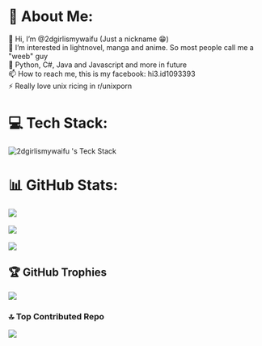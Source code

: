 # 💫 About Me:
👋 Hi, I’m @2dgirlismywaifu (Just a nickname 😁)<br>👀 I’m interested in lightnovel, manga and anime. So most people call me a "weeb" guy<br>🌱 Python, C#, Java and Javascript and more in future<br>📫 How to reach me, this is my facebook: hi3.id1093393<br>⚡ Really love unix ricing in r/unixporn


# 💻 Tech Stack:
![2dgirlismywaifu 's Teck Stack](https://github-readme-tech-stack.vercel.app/api/cards?title=2dgirlismywaifu+%27s+Teck+Stack&align=center&titleAlign=center&borderRadius=7&fontSize=30&showBorder=true&lineHeight=10&lineCount=2&theme=catppuccin_mocha&width=1000&bg=%231e1e2e&badge=%23181825&border=%236c7086&titleColor=%2394e2d5&line1=C-Sharp%2CC%2523%2Cauto%3Boracle%2CJava%2Cauto%3Bkotlin%2CKotlin%2Cauto%3Bcss3%2CCSS3%2Cauto%3Bhtml5%2CHTML5%2Cauto%3Bazure-devops%2CAzure%2Cauto%3Bfirebase%2CFirebase%2Cauto%3B.net%2C.NET%2Cauto%3Bpostman%2CPostman%2Cauto%3B&line2=Apache+Maven%2CApache+Maven%2Cauto%3Bmicrosoft+sql+server%2CMicrosoft+SQL+Server%2Cauto%3Bmariadb%2CMariaDB%2Cauto%3Bmysql%2CMySQL%2Cauto%3Bsqlite%2CSQLite%2Cauto%3Bfigma%2CFigma%2Cauto%3Blinux%2CLinux%2Cauto%3B)


# 📊 GitHub Stats:
![](https://github-readme-stats.vercel.app/api?username=2dgirlismywaifu&hide_border=fasle&borderRadius=7&include_all_commits=true&count_private=true&bg_color=1e1e2e&text_color=cdd6f4&icon_color=cba6f7&title_color=94e2d5)<br/>
\
![](https://github-readme-streak-stats.herokuapp.com/?user=2dgirlismywaifu&theme=catppuccin_mocha&hide_border=fasle&borderRadius=7)<br/>
\
![](https://github-readme-stats.vercel.app/api/top-langs/?username=2dgirlismywaifu&hide_border=fasle&borderRadius=7&include_all_commits=true&count_private=true&layout=compact&bg_color=1e1e2e&text_color=cdd6f4&icon_color=cba6f7&title_color=94e2d5)

## 🏆 GitHub Trophies
![](https://github-profile-trophy.vercel.app/?username=2dgirlismywaifu&theme=radical&no-frame=true&no-bg=true&margin-w=4)

### 🔝 Top Contributed Repo
![](https://github-contributor-stats.vercel.app/api?username=2dgirlismywaifu&limit=5&borderRadius=7&combine_all_yearly_contributions=true&bg_color=1e1e2e&text_color=cdd6f4&icon_color=cba6f7&title_color=94e2d5)

<!-- Proudly created with GPRM ( https://gprm.itsvg.in ) -->

<!-- Proudly created with GPRM ( https://gprm.itsvg.in ) -->
<!---
2dgirlismywaifu/2dgirlismywaifu is a ✨ special ✨ repository because its `README.md` (this file) appears on your GitHub profile.
You can click the Preview link to take a look at your changes.
--->
